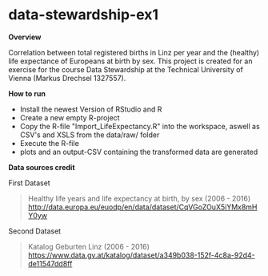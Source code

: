 # data-stewardship-ex1

**Overview**

Correlation between total registered births in Linz per year and the (healthy) life expectance of Europeans at birth by sex.
This project is created for an exercise for the course Data Stewardship at the Technical University of Vienna (Markus Drechsel 1327557).

**How to run**
- Install the newest Version of RStudio and R
- Create a new empty R-project
- Copy the R-file "Import_LifeExpectancy.R" into the workspace, aswell as CSV's and XSLS from the data/raw/ folder
- Execute the R-file
- plots and an output-CSV containing the transformed data are generated


**Data sources credit**

First Dataset
>Healthy life years and life expectancy at birth, by sex (2006 - 2016)
>http://data.europa.eu/euodp/en/data/dataset/CqVGoZOuX5iYMx8mHY0yw

Second Dataset
>Katalog Geburten Linz (2006 - 2016)
>https://www.data.gv.at/katalog/dataset/a349b038-152f-4c8a-92d4-de11547dd8ff
